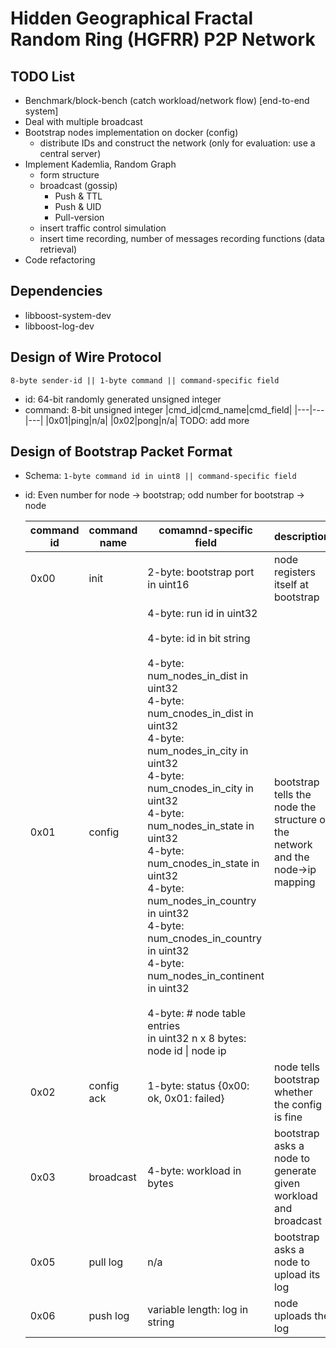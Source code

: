 # Hidden Geographical Fractal Random Ring (HGFRR) P2P Network

## TODO List

- Benchmark/block-bench (catch workload/network flow) [end-to-end system]
- Deal with multiple broadcast
- Bootstrap nodes implementation on docker (config)
	- distribute IDs and construct the network (only for evaluation: use a central server)
- Implement Kademlia, Random Graph
	- form structure
	- broadcast (gossip)
		- Push & TTL
		- Push & UID
		- Pull-version
	- insert traffic control simulation
	- insert time recording, number of messages recording functions (data retrieval)
- Code refactoring

## Dependencies
- libboost-system-dev
- libboost-log-dev

## Design of Wire Protocol
```
8-byte sender-id || 1-byte command || command-specific field
```
- id: 64-bit randomly generated unsigned integer
- command: 8-bit unsigned integer
    |cmd_id|cmd_name|cmd_field|
    |---|---|---|
    |0x01|ping|n/a|
    |0x02|pong|n/a|
    TODO: add more

## Design of Bootstrap Packet Format
- Schema: ``` 1-byte command id in uint8 || command-specific field ```

- id: Even number for node -> bootstrap; odd number for bootstrap -> node

	|command id| command name| comamnd-specific field | description |
	| --- | --- | --- | --- |
	| 0x00 | init | 2-byte: bootstrap port in uint16 | node registers itself at bootstrap |
	| 0x01 | config | 4-byte: run id in uint32 <br> <br> 4-byte: id in bit string <br> <br> 4-byte:  num_nodes_in_dist in uint32 <br> 4-byte: num_cnodes_in_dist in uint32 <br> 4-byte: num_nodes_in_city in uint32 <br> 4-byte: num_cnodes_in_city in uint32 <br> 4-byte: num_nodes_in_state in uint32 <br> 4-byte: num_cnodes_in_state in uint32 <br> 4-byte: num_nodes_in_country in uint32  <br> 4-byte: num_cnodes_in_country in uint32  <br> 4-byte: num_nodes_in_continent in uint32 <br> <br> 4-byte: # node table entries <br> in uint32 n x 8 bytes: node id \| node ip |  bootstrap tells the node the structure of the network and the node->ip mapping|
	| 0x02 | config ack | 1-byte: status {0x00: ok, 0x01: failed} | node tells bootstrap whether the config is fine |
	| 0x03 | broadcast | 4-byte: workload in bytes | bootstrap asks a node to generate given workload and broadcast |
	| 0x05 | pull log | n/a | bootstrap asks a node to upload its log |
	| 0x06 | push log | variable length: log in string | node uploads the log | 